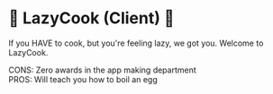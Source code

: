 # :fork_and_knife: LazyCook (Client) :fork_and_knife:

If you HAVE to cook, but you're feeling lazy, we got you.
Welcome to LazyCook.

CONS: Zero awards in the app making department <br>
PROS: Will teach you how to boil an egg
